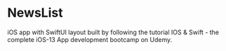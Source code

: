 # NewsList
iOS app with SwiftUI layout built by following the tutorial IOS &amp; Swift - the complete iOS-13 App development bootcamp on Udemy.
